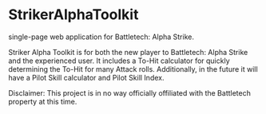 # StrikerAlphaToolkit
single-page web application for Battletech: Alpha Strike.

Striker Alpha Toolkit is for both the new player to Battletech: Alpha Strike and the experienced user. It includes a To-Hit calculator for quickly determining the To-Hit for many Attack rolls. Additionally, in the future it will have a Pilot Skill calculator and Pilot Skill Index.

Disclaimer: This project is in no way officially offiliated with the Battletech property at this time.
